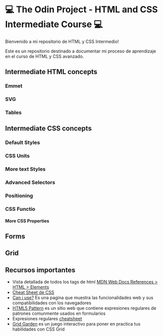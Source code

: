 # 💻 The Odin Project - HTML and CSS Intermediate Course 💻

Bienvenido a mi repositorio de HTML y CSS Intermedio!

Este es un repositorio destinado a documentar mi proceso de aprendizaje en el curso de HTML y CSS avanzado.

## Intermediate HTML concepts

### Emmet

### SVG

### Tables

## Intermediate CSS concepts

### Default Styles

### CSS Units

### More text Styles

### Advanced Selectors

### Positioning

### CSS Functio


#### More CSS Properties


## Forms

## Grid

## Recursos importantes
- Vista detallada de todos los tags de html [MDN Web Docs References > HTML > Elements](https://developer.mozilla.org/en-US/docs/Web/HTML/Element)
- [Cheat Sheet de CSS](https://htmlcheatsheet.com/css/)
- [Can i use?](https://caniuse.com/) Es una pagina que muestra las funcionalidades web y sus compatibilidades con los navegadores
- [HTML5 Pattern]() es un sitio web que contiene expresiones regulares de patrones comunmente usados en formularios
- Expresiones regulares [cheatsheet](https://github.com/niklongstone/regular-expression-cheat-sheet)
- [Grid Garden](https://cssgridgarden.com/#es) es un juego interactivo para poner en practica tus habilidades con CSS Grid







